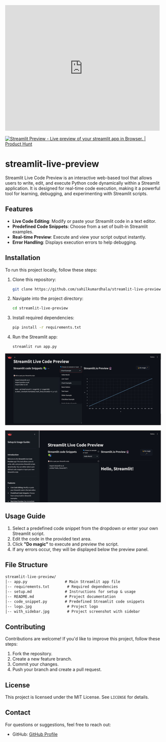 
<iframe style="border: none;" src="https://cards.producthunt.com/cards/posts/938526?v=1" width="500" height="405" frameborder="0" scrolling="no" allowfullscreen></iframe>

<a href="https://www.producthunt.com/posts/streamlit-preview?embed=true&utm_source=badge-featured&utm_medium=badge&utm_souce=badge-streamlit&#0045;preview" target="_blank"><img src="https://api.producthunt.com/widgets/embed-image/v1/featured.svg?post_id=938526&theme=light&t=1741278956797" alt="Streamlit&#0032;Preview - Live&#0032;preview&#0032;of&#0032;your&#0032;streamlit&#0032;app&#0032;in&#0032;Browser&#0046; | Product Hunt" style="width: 250px; height: 54px;" width="250" height="54" /></a>

# streamlit-live-preview
Streamlit Live Code Preview is an interactive web-based tool that allows users to write, edit, and execute Python code dynamically within a Streamlit application. It is designed for real-time code execution, making it a powerful tool for learning, debugging, and experimenting with Streamlit scripts.


## Features
- **Live Code Editing**: Modify or paste your Streamlit code in a text editor.
- **Predefined Code Snippets**: Choose from a set of built-in Streamlit examples.
- **Real-time Preview**: Execute and view your script output instantly.
- **Error Handling**: Displays execution errors to help debugging.

## Installation
To run this project locally, follow these steps:

1. Clone this repository:
   ```sh
   git clone https://github.com/sahilkumardhala/streamlit-live-preview.git
   ```
2. Navigate into the project directory:
   ```sh
   cd streamlit-live-preview
   ```
3. Install required dependencies:
   ```sh
   pip install -r requirements.txt
   ```
4. Run the Streamlit app:
   ```sh
   streamlit run app.py
   ```

![logo](logo.jpg)

![logo](with_sidebar.jpg)
## Usage Guide
1. Select a predefined code snippet from the dropdown or enter your own Streamlit script.
2. Edit the code in the provided text area.
3. Click **"Do magic"** to execute and preview the script.
4. If any errors occur, they will be displayed below the preview panel.

## File Structure
```
streamlit-live-preview/
│-- app.py                 # Main Streamlit app file
│-- requirements.txt        # Required dependencies
│-- setup.md               # Instructions for setup & usage
│-- README.md              # Project documentation
│-- code_snippet.py        # Predefined Streamlit code snippets
│-- logo.jpg                # Project logo
│-- with_sidebar.jpg        # Project screenshot with sidebar
```

## Contributing
Contributions are welcome! If you'd like to improve this project, follow these steps:
1. Fork the repository.
2. Create a new feature branch.
3. Commit your changes.
4. Push your branch and create a pull request.

## License
This project is licensed under the MIT License. See `LICENSE` for details.

## Contact
For questions or suggestions, feel free to reach out:

- GitHub: [GitHub Profile](https://github.com/sahilkumardhala)


